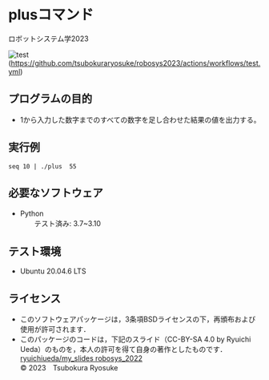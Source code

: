 # plusコマンド
ロボットシステム学2023

![test](https://github.com/tsubokuraryosuke/robosys2023/actions/workflows/test.yml/badge.svg)(https://github.com/tsubokuraryosuke/robosys2023/actions/workflows/test.yml)

## プログラムの目的　　
* 1から入力した数字までのすべての数字を足し合わせた結果の値を出力する。　　

## 実行例  
`seq 10 | ./plus  55`

## 必要なソフトウェア
* Python　　  
　　テスト済み: 3.7~3.10
## テスト環境
* Ubuntu 20.04.6 LTS

## ライセンス
* このソフトウェアパッケージは，3条項BSDライセンスの下，再頒布および使用が許可されます．
* このパッケージのコードは，下記のスライド（CC-BY-SA 4.0 by Ryuichi Ueda）のものを，本人の許可を得て自身の著作としたものです．  
[ryuichiueda/my_slides robosys_2022](https://github.com/ryuichiueda/my_slides/tree/master/robosys_2022)  
© 2023　Tsubokura Ryosuke
